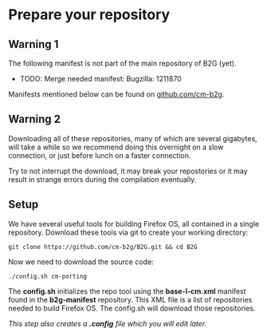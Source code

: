 # Prepare your repository #
## Warning 1 ##
The following manifest is not part of the main repository of B2G (yet).

- TODO: Merge needed manifest: Bugzilla: 1211870

Manifests mentioned below can be found on [github.com/cm-b2g](https://github.com/cm-b2g/).

## Warning 2 ##
Downloading all of these repositories, many of which are several gigabytes, will take a while so we recommend doing this overnight on a slow connection, or just before lunch on a faster connection.

Try to not interrupt the download, it may break your repostories or it may result in strange errors during the compilation eventually.

## Setup ##

We have several useful tools for building Firefox OS, all contained in a single repository. Download these tools via git to create your working directory:

    git clone https://github.com/cm-b2g/B2G.git && cd B2G

Now we need to download the source code:

    ./config.sh cm-porting

The **config.sh** initializes the repo tool using the **base-l-cm.xml** manifest found in the **b2g-manifest** repository. This XML file is a list of repositories needed to build Firefox OS. The config.sh will download those repositories.

*This step also creates a **.config** file which you will edit later.*